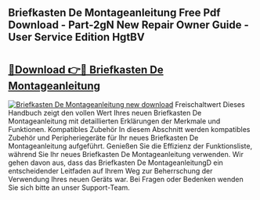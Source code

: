 ## Briefkasten De Montageanleitung Free Pdf Download - Part-2gN New Repair Owner Guide - User Service Edition HgtBV

# <h2><a href="http://df6k5sq.blite.top/?on=Briefkasten+De+Montageanleitung">🔗Download 👉🔴 Briefkasten De Montageanleitung</a></h2>

[![Briefkasten De Montageanleitung new download](https://i.imgur.com/lujVjoI.png)](http://df6k5sq.blite.top/?on=Briefkasten+De+Montageanleitung)
Freischaltwert Dieses Handbuch zeigt den vollen Wert Ihres neuen Briefkasten De Montageanleitung mit detaillierten Erklärungen der Merkmale und Funktionen. Kompatibles Zubehör In diesem Abschnitt werden kompatibles Zubehör und Peripheriegeräte für Ihr neues Briefkasten De Montageanleitung aufgeführt. Genießen Sie die Effizienz der Funktionsliste, während Sie Ihr neues Briefkasten De Montageanleitung verwenden. Wir gehen davon aus, dass das Briefkasten De MontageanleitungD ein entscheidender Leitfaden auf Ihrem Weg zur Beherrschung der Verwendung Ihres neuen Geräts war. Bei Fragen oder Bedenken wenden Sie sich bitte an unser Support-Team.
